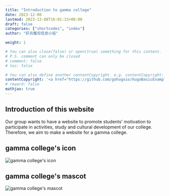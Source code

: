 ```yaml
---
title: "Introduction to gamma college"
date: 2023-12-08
lastmod: 2023-12-08T16:01:23+08:00
draft: false
categories: ["shortcodes", "index"]
author: "虾兵蟹将信息小组"

weight: 1

# You can also close(false) or open(true) something for this content.
# P.S. comment can only be closed
# comment: false
# toc: false

# You can also define another contentCopyright. e.g. contentCopyright: "This is another copyright."
contentCopyright: '<a href="https://github.com/gohugoio/hugoBasicExample" rel="noopener" target="_blank">See origin</a>'
# reward: false
mathjax: true
---
```


## Introduction of this website

Our group wants to have a website to promote students’ motivation to participate in activities, study and cultural development of our college. Therefore, we aim to make a website for a gamma college.

## gamma college's icon

![gamma college's icon](/image/2.jpg)

## gamma college's mascot

![gamma college's mascot](/image/3.jpg)
